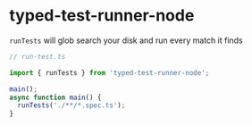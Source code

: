# typed-test-runner-node


`runTests` will glob search your disk and run every match it finds

```ts
// run-test.ts

import { runTests } from 'typed-test-runner-node';

main();
async function main() {
  runTests('./**/*.spec.ts');
}
```